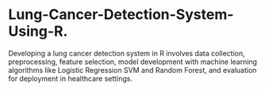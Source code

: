 # Lung-Cancer-Detection-System-Using-R.
Developing a lung cancer detection system in R involves data collection, preprocessing, feature selection, model development with machine learning algorithms like Logistic Regression SVM and Random Forest, and evaluation for deployment in healthcare settings.
